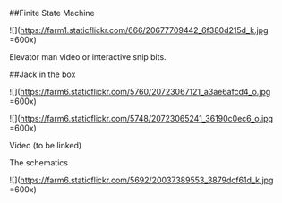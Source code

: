##Finite State Machine 

 
![](https://farm1.staticflickr.com/666/20677709442_6f380d215d_k.jpg =600x) 
 

Elevator man video or interactive snip bits.

##Jack in the box 


![](https://farm6.staticflickr.com/5760/20723067121_a3ae6afcd4_o.jpg =600x)

![](https://farm6.staticflickr.com/5748/20723065241_36190c0ec6_o.jpg =600x) 


Video (to be linked)


The schematics 

![](https://farm6.staticflickr.com/5692/20037389553_3879dcf61d_k.jpg =600x)